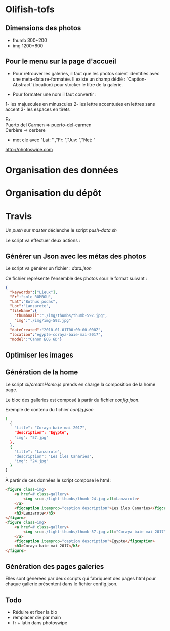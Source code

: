 # Olifish-tofs

## Dimensions des photos
- thumb 300*200
- img 1200*800

## Pour le menu sur la page d'accueil
- Pour retrouver les galeries, il faut que les photos soient identifiés avec une meta-data re-formatée. Il existe un champ dédié : 'Caption-Abstract' (location) pour stocker le titre de la galerie.

- Pour formater une nom il faut convertir :

1- les majuscules en minuscules
2- les lettre accentuées en lettres sans accent
3- les espaces en tirets

Ex.  
Puerto del Carmen => puerto-del-carmen  
Cerbère => cerbere

- mot cle avec "Lat: " ,"Fr: ","Juv: ","Net: "

http://photoswipe.com

# Organisation des données

# Organisation du dépôt

# Travis

Un *push* sur *master* déclenche le script *push-data.sh*

Le script va effectuer deux actions :

## Générer un Json avec les métas des photos

Le script va générer un fichier : *data.json*

Ce fichier représente l'ensemble des photos sour le format suivant :

```json
{
  "keywords":["Lieux"],
  "Fr":"sole ROMBOU",
  "Lat":"Bothus podas",
  "Loc":"Lanzarote",
  "fileName":{
    "thumbnail":"./img/thumbs/thumb-592.jpg",
    "img":"./img/img-592.jpg"
  },
  "dateCreated":"2010-01-01T00:00:00.000Z",
  "location":"egypte-coraya-baie-mai-2017",
  "model":"Canon EOS 6D"}
```

## Optimiser les images


## Génération de la home

Le script *cli/createHome.js* prends en charge la composition de la home page.

Le bloc des galleries est composé à partir du fichier *config.json*.

Exemple de contenu du fichier *config.json*
```bash
[
  {
    "title": "Coraya baie mai 2017",
    "description": "Égypte",
    "img": "57.jpg"
  },
  {
    "title": "Lanzarote",
    "description": "Les îles Canaries",
    "img": "24.jpg"
  }
]
```

À partir de ces données le script compose le html :

```html
<figure class=img>
    <a href=# class=gallery>
        <img src=./light-thumbs/thumb-24.jpg alt=Lanzarote>
    </a>
    <figcaption itemprop="caption description">Les îles Canaries</figcaption>
    <h3>Lanzarote</h3>
</figure>
<figure class=img>
    <a href=# class=gallery>
        <img src=./light-thumbs/thumb-57.jpg alt="Coraya baie mai 2017">
    </a>
    <figcaption itemprop="caption description">Égypte</figcaption>
    <h3>Coraya baie mai 2017</h3>
</figure>
```

## Génération des pages galeries

Elles sont générées par deux scripts qui fabriquent des pages html pour chaque gallerie présentent dans le fichier config.json.

## Todo

- Réduire et fixer la bio
- remplacer div par main
- fr + latin dans photoswipe